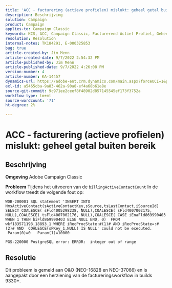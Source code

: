 ```yaml
---
title: 'ACC - facturering (actieve profielen) mislukt: geheel getal buiten bereik'
description: Beschrijving
solution: Campaign
product: Campaign
applies-to: Campaign Classic
keywords: KCS, ACC, Campaign Classic, Facturerend Actief Profiel, Geheel, uit waaier
resolution: Resolution
internal-notes: TK184291, E-000325853
bug: true
article-created-by: Jim Menn
article-created-date: 9/7/2022 2:54:32 PM
article-published-by: Jim Menn
article-published-date: 9/7/2022 4:26:08 PM
version-number: 4
article-number: KA-14457
dynamics-url: https://adobe-ent.crm.dynamics.com/main.aspx?forceUCI=1&pagetype=entityrecord&etn=knowledgearticle&id=4147fbf5-bc2e-ed11-9db1-0022480866ad
exl-id: a5465cba-9a83-462a-90a8-ef4a68b61e8e
source-git-commit: 9c971ee2ceef8f48902d857145545ef173f3752a
workflow-type: tm+mt
source-wordcount: '71'
ht-degree: 2%

---
```


# ACC - facturering (actieve profielen) mislukt: geheel getal buiten bereik

## Beschrijving


<b>Omgeving</b>
Adobe Campaign Classic

<b>Probleem</b>
Tijdens het uitvoeren van de `billingActiveContactCount` In de workflow treedt de volgende fout op:


```
WDB-200001 SQL statement 'INSERT INTO NmsActiveContact(sActiveContactKey,sSource,tsLastContact,iSourceId) SELECT COALESCE( sFld4005298238, NULL),COALESCE( sFld4007002175, NULL),COALESCE( tsFld4007002176, NULL),COALESCE( CASE iEnaFld869990403 WHEN 1 THEN biFld869990403 ELSE NULL END, 0)  FROM wkf183571193_18893_1 WHERE iRecProcState:#(1)# AND iRecProcState=:#(2)# AND  COALESCE(sPKey_1,NULL) IS NULL' could not be executed.   Param(0)=0   Param(1)=10000

PGS-220000 PostgreSQL error: ERROR:  integer out of range
```



## Resolutie


Dit probleem is gemeld aan O&amp;O (NEO-16828 en NEO-37066) en is aangepakt door een herziening van de factureringsworkflow in builds 9330+.
